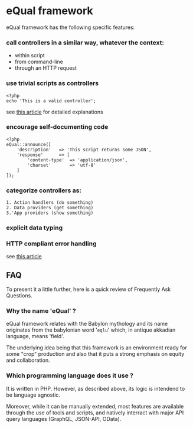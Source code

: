 # eQual framework

eQual framework has the following specific features:
### call controllers in a similar way, whatever the context:
* within script 
* from command-line
* through an HTTP request

### use trivial scripts as controllers
```
<?php 
echo 'This is a valid controller';
```
see [this article](http://www.cedricfrancoys.be/dev/articles/trivial-script-as-controller/) for detailed explanations

### encourage self-documenting code
```
<?php
eQual::announce([
    'description'   => 'This script returns some JSON',
    'response'      => [
        'content-type'  => 'application/json',
        'charset'       => 'utf-8'
    ] 
]);
```

### categorize controllers as:
    1. Action handlers (do something)
    2. Data providers (get something)
    3.'App providers (show something)

### explicit data typing 

### HTTP compliant error handling   
see [this article](http://www.cedricfrancoys.be/dev/articles/errors-handling/)

## FAQ
To present it a little further, here is a quick review of Frequently Ask Questions.


### Why the name 'eQual' ?

eQual framework relates with the Babylon mythology and its name originates from the babylonian word '`eqlu`' which, in antique akkadian language, means 'field'.

The underlying idea being that this framework is an environment ready for some "crop" production and also that it puts a strong emphasis on equity and collaboration.

### Which programming language does it use ?

It is written in PHP. However, as described above, its logic is intendend to be language agnostic.

Moreover, while it can be manually extended, most features are available through the use of tools and scripts, and  natively interract with major API query languages (GraphQL, JSON-API, OData).
